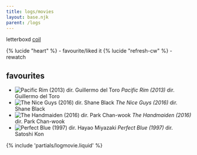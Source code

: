 ```yaml
---
title: logs/movies
layout: base.njk
parent: /logs
---
```


<p></p>

<div class="grid two-col-flex">
<div class="grid">
<span class="label">letterboxd</span>
<span><a href="https://letterboxd.com/coil/">coil</a></span>
</div>
</div>
<p></p>

{% lucide "heart" %} - favourite/liked it
{% lucide "refresh-cw" %} - rewatch

## favourites

<ul class="log booklist">
<li class="log-book">
<img class="log-cover" src="/assets/img/pacific-rim.jpg" alt="Pacific Rim (2013) dir. Guillermo del Toro">
<span class="log-title"><em>Pacific Rim (2013)</em> <span class="log-dir">dir. Guillermo del Toro</span></span>
</li>
<li class="log-book">
<img class="log-cover" src="/assets/img/the-nice-guys.jpg" alt="The Nice Guys (2016) dir. Shane Black">
<span class="log-title"><em>The Nice Guys (2016)</em> <span class="log-dir">dir. Shane Black</span></span>
</li>
<li class="log-book">
<img class="log-cover" src="/assets/img/the-handmaiden.jpg" alt="The Handmaiden (2016) dir. Park Chan-wook">
<span class="log-title"><em>The Handmaiden (2016)</em> <span class="log-dir">dir. Park Chan-wook</span></span>
</li>
<li class="log-book">
<img class="log-cover" src="/assets/img/perfect-blue.jpg" alt="Perfect Blue (1997) dir. Hayao Miyazaki">
<span class="log-title"><em>Perfect Blue (1997)</em> <span class="log-dir">dir. Satoshi Kon</span></span>
</li>
</ul>

{% include 'partials/logmovie.liquid' %}